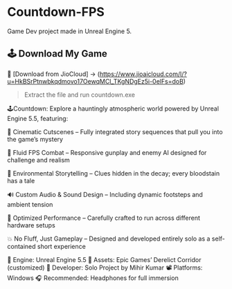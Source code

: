 # Countdown-FPS
Game Dev project made in Unreal Engine 5.

## 🕹️ Download My Game

🔗 [Download from JioCloud] ->
    (https://www.jioaicloud.com/l/?u=HkBSrPtnwbkqdmovo17OewqMCl_TKgNDgEz5i-0elFs=doB)

> Extract the file and run countdown.exe

🕹️Countdown:
Explore a hauntingly atmospheric world powered by Unreal Engine 5.5, featuring:

🎥 Cinematic Cutscenes – Fully integrated story sequences that pull you into the game’s mystery

🔫 Fluid FPS Combat – Responsive gunplay and enemy AI designed for challenge and realism

🧠 Environmental Storytelling – Clues hidden in the decay; every bloodstain has a tale

🔊 Custom Audio & Sound Design – Including dynamic footsteps and ambient tension

🎯 Optimized Performance – Carefully crafted to run across different hardware setups

💥 No Fluff, Just Gameplay – Designed and developed entirely solo as a self-contained short experience

🧪 Engine: Unreal Engine 5.5
🎨 Assets: Epic Games’ Derelict Corridor (customized)
👤 Developer: Solo Project by Mihir Kumar
📽️ Platforms: Windows
🎧 Recommended: Headphones for full immersion
